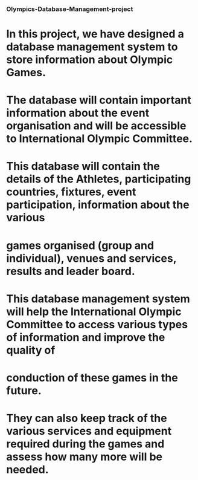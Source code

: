 ### Olympics-Database-Management-project
# In this project, we have designed a database management system to store information about Olympic Games. 
# The database will contain important information about the event organisation and will be accessible to International Olympic Committee.
# This database will contain the details of the Athletes, participating countries, fixtures, event participation, information about the various 
# games organised (group and individual), venues and services, results and leader board. 
# This database management system will help the International Olympic Committee to access various types of information and improve the quality of 
# conduction of these games in the future. 
# They can also keep track of the various services and equipment required during the games and assess how many more will be needed.
